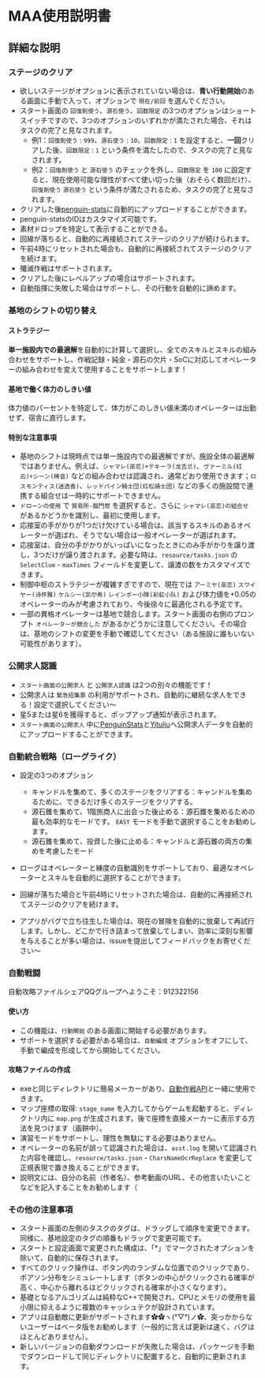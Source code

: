 # MAA使用説明書

## 詳細な説明

### ステージのクリア

- 欲しいステージがオプションに表示されていない場合は、**青い行動開始**のある画面に手動で入って、オプションで `現在/前回` を選んでください。
- スタート画面の `回復剤使う`、`源石使う`、`回数限定` の3つのオプションはショートスイッチですので、3つのオプションのいずれかが満たされた場合、それはタスクの完了と見なされます。
  - 例1：`回復剤使う` : `999`、`源石使う` : `10`、`回数限定` : `1` を設定すると、**一回**クリアした後、`回数限定` : `1` という条件を満たしたので、タスクの完了と見なされます。
  - 例2：`回復剤使う` と `源石使う` のチェックを外し、`回数限定` を `100` に設定すると、現在使用可能な理性がすべて使い切った後（おそらく数回だけ）、`回復剤使う` `源石使う` という条件が満たされるため、タスクの完了と見なされます。
- クリアした後[penguin-stats](https://penguin-stats.io/)に自動的にアップロードすることができます。
- penguin-statsのIDはカスタマイズ可能です。
- 素材ドロップを特定して表示することができる。
- 回線が落ちると、自動的に再接続されてステージのクリアが続けられます。
- 午前4時にリセットされた場合も、自動的に再接続されてステージのクリアを続けます。
- 殲滅作戦はサポートされます。
- クリアした後にレベルアップの場合はサポートされます。
- 自動指揮に失敗した場合はサポートし、その行動を自動的に諦めます。

### 基地のシフトの切り替え

#### ストラテジー

**単一施設内での最適解**を自動的に計算して選択し、全てのスキルとスキルの組み合わせをサポートし、作戦記録・純金・源石の欠片・SoCに対応してオペレーターの組み合わせを変えて使用することをサポートします！

#### 基地で働く体力のしきい値

体力値のパーセントを特定して、体力がこのしきい値未満のオペレーターは出勤せず、宿舎に直行します。

#### 特別な注意事項

- 基地のシフトは現時点では単一施設内での最適解ですが、施設全体の最適解ではありません。例えば、`シャマレ(巫恋)+テキーラ(龙舌兰)`、`ヴァーミル(红云)+シーン(稀音)` などの組み合わせは認識され、通常どおり使用できます；`ロスモンティス(迷迭香)`、`レッドパイン騎士団(红松骑士团)` などの多くの施設間で連携する組合せは一時的にサポートできません。
- `ドローンの使用` で `貿易所-龍門幣` を選択すると、さらに `シャマレ(巫恋)の組合せ` があるかどうかを識別し、最初に使用します。
- 応接室の手がかりが1つだけ欠けている場合は、該当するスキルのあるオペレーターが選ばれ、そうでない場合は一般オペレーターが選ばれます。
- 応接室は、自分の手がかりがいっぱいになったときにのみ手がかりを譲り渡し、3つだけが譲り渡されます。必要な時は、`resource/tasks.json` の `SelectClue` - `maxTimes` フィールドを変更して、譲渡の数をカスタマイズできます。
- 制御中枢のストラテジーが複雑すぎですので、現在では `アーミヤ(巫恋)` `スワイヤー(诗怀雅)` `ケルシー(凯尔希)` `レインボー小隊(彩虹小队)` および体力値を+0.05のオペレーターのみが考慮されており、今後徐々に最適化される予定です。
- 一部の異格オペレーターは基地で競合します。スタート画面の右側のプロンプト `オペレーターが競合した` があるかどうかに注意してください。その場合は、基地のシフトの変更を手動で確認してください（ある施設に誰もいない可能性があります）。

### 公開求人認識

- `スタート画面の公開求人` と `公開求人認識` は2つの別々の機能です！
- 公開求人は `緊急招集票` の利用がサポートされ、自動的に継続な求人をできる！設定で選択してください〜
- 星5または星6を獲得すると、ポップアップ通知が表示されます。
- `スタート画面の公開求人` 中に[PenguinStats](https://penguin-stats.io/)と[Yituliu](https://yituliu.site/)へ公開求人データを自動的にアップロードすることができます。

### 自動統合戦略（ローグライク）

- 設定の3つのオプション

  - キャンドルを集めて、多くのステージをクリアする：キャンドルを集めるために、できるだけ多くのステージをクリアする。
  - 源石錐を集めて、1階旅商人に出会った後止める：源石錐を集めるための最も効率的なモードです。 `EASY` モードを手動で選択することをお勧めします。
  - 源石錐を集めて、投資した後に止める：キャンドルと源石錐の両方の集めを考慮したモード

- ローグはオペレーターと練度の自動識別をサポートしており、最適なオペレーターとスキルを自動的に選択することができます。
- 回線が落ちた場合と午前4時にリセットされた場合は、自動的に再接続されてステージのクリアを続けます。
- アプリがバグで立ち往生した場合は、現在の冒険を自動的に放棄して再試行します。しかし、どこかで行き詰まって放棄してしまい、効率に深刻な影響を与えることが多い場合は、issueを提出してフィードバックをお寄せください〜

### 自動戦闘

自動攻略ファイルシェアQQグループへようこそ：912322156

#### 使い方

- この機能は、`行動開始` のある画面に開始する必要があります。
- サポートを選択する必要がある場合は、`自動編成` オプションをオフにして、手動で編成を形成してから開始してください。

#### 攻略ファイルの作成

- exeと同じディレクトリに簡易メーカーがあり、[自動作戦API](../en-us/COPILOT_SCHEMA.md)と一緒に使用できます。
- マップ座標の取得: `stage_name` を入力してからゲームを起動すると、ディレクトリ内に `map.png` が生成されます。後で座標を直接メーカーに表示する方法を見つけます（画餅中）。
- 演習モードをサポートし、理性を無駄にする必要はありません。
- オペレーターの名前が誤って認識された場合は、`asst.log` を開いて認識された内容を確認し、`resource/tasks.json` - `CharsNameOcrReplace` を変更して正規表現で置き換えることができます。
- 説明文には、自分の名前（作者名）、参考動画のURL、その他言いたいことなどを記入することをお勧めします（

### その他の注意事項

- スタート画面の左側のタスクのタグは、ドラッグして順序を変更できます。同様に、基地設定のタグの順番もドラッグで変更可能です。
- スタートと設定画面で変更された構成は、「*」でマークされたオプションを除いて、自動的に保存されます。
- すべてのクリック操作は、ボタン内のランダムな位置でのクリックであり、ポアソン分布をシミュレートします（ボタンの中心がクリックされる確率が高く、中心から離れるほどクリックされる確率が小さくなります）。
- 基礎となるアルゴリズムは純粋なC++で開発され、CPUとメモリの使用を最小限に抑えるように複数のキャッシュテクが設計されています。
- アプリは自動敵に更新がサポートされます✿✿ヽ(°▽°)ノ✿、突っかからないユーザーはベータ版をお勧めします（一般的に言えば更新は速く、バグはほとんどありません）。
- 新しいバージョンの自動ダウンロードが失敗した場合は、パッケージを手動でダウンロードして同じディレクトリに配置すると、自動的に更新されます。